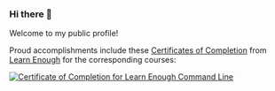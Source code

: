 ### Hi there 👋

Welcome to my public profile!

Proud accomplishments include these [Certificates of Completion](https://www.learnenough.com/certificates/NiushaH) from [Learn Enough](https://www.learnenough.com) for the corresponding courses:

<a href="https://www.learnenough.com/certificates/NiushaH"><img src="https://www.learnenough.com/certificates/NiushaH/command-line-tutorial.svg" alt="Certificate of Completion for Learn Enough Command Line"></a>


<!--
A ✨ _special_ ✨ repository appearing on my GitHub profile.

🔭 I’m currently working on ...

🌱 I’m currently learning ...


📫 How to reach me: ...

⚡ Fun fact: ...
-->

